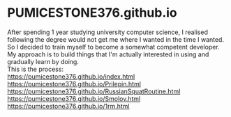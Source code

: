 # PUMICESTONE376.github.io
After spending 1 year studying university computer science, I realised following the degree would not get me where I wanted in the time I wanted. So I decided to train myself to become a somewhat competent developer. 
My approach is to build things that I'm actually interested in using and gradually learn by doing. <br />This is the process: <br />
https://pumicestone376.github.io/index.html <br />
https://pumicestone376.github.io/Prilepin.html <br />
https://pumicestone376.github.io/RussianSquatRoutine.html <br />
https://pumicestone376.github.io/Smolov.html <br />
https://pumicestone376.github.io/1rm.html <br />

